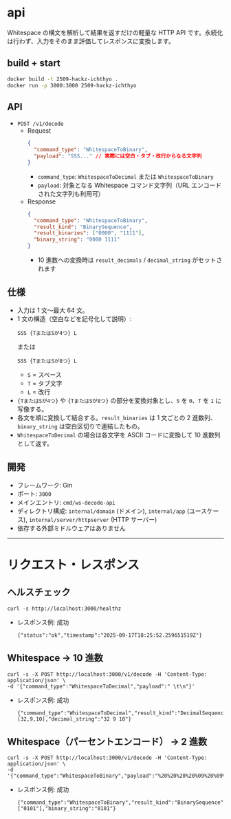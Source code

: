 # api

Whitespace の構文を解析して結果を返すだけの軽量な HTTP API です。永続化は行わず、入力をそのまま評価してレスポンスに変換します。

## build + start

```sh
docker build -t 2509-hackz-ichthyo .
docker run -p 3000:3000 2509-hackz-ichthyo
```

## API

- `POST /v1/decode`
  - Request
    ```json
    {
      "command_type": "WhitespaceToBinary",
      "payload": "SSS..." // 実際には空白・タブ・改行からなる文字列
    }
    ```
    - `command_type`: `WhitespaceToDecimal` または `WhitespaceToBinary`
    - `payload`: 対象となる Whitespace コマンド文字列（URL エンコードされた文字列も利用可）
  - Response
    ```json
    {
      "command_type": "WhitespaceToBinary",
      "result_kind": "BinarySequence",
      "result_binaries": ["0000", "1111"],
      "binary_string": "0000 1111"
    }
    ```
    - 10 進数への変換時は `result_decimals` / `decimal_string` がセットされます

## 仕様

- 入力は 1 文～最大 64 文。
- 1 文の構造（空白などを記号化して説明）:
  ```
  SSS {TまたはSが4つ} L
  ```
  または
  ```
  SSS {TまたはSが8つ} L
  ```
  - `S` = スペース
  - `T` = タブ文字
  - `L` = 改行
- `{TまたはSが4つ}` や `{TまたはSが8つ}` の部分を変換対象とし、`S` を `0`、`T` を `1` に写像する。
- 各文を順に変換して結合する。`result_binaries` は 1 文ごとの 2 進数列、`binary_string` は空白区切りで連結したもの。
- `WhitespaceToDecimal` の場合は各文字を ASCII コードに変換して 10 進数列として返す。

## 開発

- フレームワーク: Gin
- ポート: `3000`
- メインエントリ: `cmd/ws-decode-api`
- ディレクトリ構成: `internal/domain` (ドメイン), `internal/app` (ユースケース), `internal/server/httpserver` (HTTP サーバー)
- 依存する外部ミドルウェアはありません

---

# リクエスト・レスポンス

## ヘルスチェック

```
curl -s http://localhost:3000/healthz
```

- レスポンス例: 成功
  ```
  {"status":"ok","timestamp":"2025-09-17T18:25:52.259651519Z"}
  ```

## Whitespace → 10 進数

```
curl -s -X POST http://localhost:3000/v1/decode -H 'Content-Type: application/json' \
-d '{"command_type":"WhitespaceToDecimal","payload":" \t\n"}'
```

- レスポンス例: 成功
  ```
  {"command_type":"WhitespaceToDecimal","result_kind":"DecimalSequence","result_decimals":[32,9,10],"decimal_string":"32 9 10"}
  ```

## Whitespace（パーセントエンコード） → 2 進数

```
curl -s -X POST http://localhost:3000/v1/decode -H 'Content-Type: application/json' \
-d '{"command_type":"WhitespaceToBinary","payload":"%20%20%20%20%09%20%09%0A"}'
```

- レスポンス例: 成功
  ```
  {"command_type":"WhitespaceToBinary","result_kind":"BinarySequence","result_binaries":["0101"],"binary_string":"0101"}
  ```
